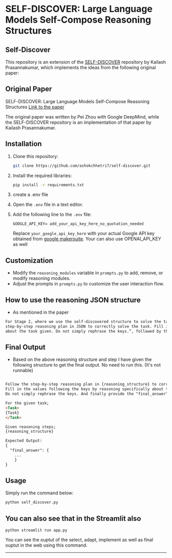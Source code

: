 # SELF-DISCOVER: Large Language Models Self-Compose Reasoning Structures

## Self-Discover

This repository is an extension of the [SELF-DISCOVER](https://github.com/kailashsp/SELF-DISCOVER) repository by Kailash Prasannakumar, which implements the ideas from the following original paper:

## Original Paper

SELF-DISCOVER: Large Language Models Self-Compose Reasoning Structures
[Link to the paper](https://arxiv.org/pdf/2402.03620.pdf)

The original paper was written by Pei Zhou with Google DeepMind, while the SELF-DISCOVER repository is an implementation of that paper by Kailash Prasannakumar.


## Installation

1. Clone this repository:

   ```bash
   git clone https://github.com/ashokchhetri7/self-discover.git
   ```

2. Install the required libraries:

   ```bash
   pip install -r requirements.txt
   ```
3. create a .env file

4. Open the `.env` file in a text editor.

5. Add the following line to the `.env` file:

   ```
   GOOGLE_API_KEY= add_your_api_key_here_no_quotation_needed
   ```

   Replace `your_google_api_key_here` with your actual Google API key obtained from [google makersuite](https://makersuite.google.com/app/apikey).
   Your can also use OPENAI_API_KEY as well

## Customization

- Modify the `reasoning_modules` variable in `prompts.py` to add, remove, or modify reasoning modules.
- Adjust the prompts in `prompts.py` to customize the user interaction flow.

## How to use the reasoning JSON structure

- As mentioned in the paper 
```markdown
For Stage 2, where we use the self-discovered structure to solve the task instances, we start with the prompt: “Follow the
step-by-step reasoning plan in JSON to correctly solve the task. Fill in the values following the keys by reasoning specifically 
about the task given. Do not simply rephrase the keys.”, followed by the reasoning structure, and finally the task instance.
```

## Final Output 
- Based on the above reasoning structure and step I have given the following structure to get the final output. No need to run this. (It's not runnable) 

```markdown

Follow the step-by-step reasoning plan in {reasoning_structure} to correctly solve the task. 
Fill in the values following the keys by reasoning specifically about the task given. 
Do not simply rephrase the keys. And finally provide the "final_answer" of the given question.

For the given task; 
<Task>
{Task}
</Task>

Given reasoning steps;
{reasoning_structure}

Expected Output:
{
  "final_answer": {
    ...
    }
}

```

## Usage

Simply run the command below:
    
   ```bash
   python self_discover.py

   ```

## You can also see that in the Streamlit also

   ```
   python streamlit run app.py
   ```
You can see the ouptut of the select, adapt, implement as well as final ouptut in the web using this command.

---

